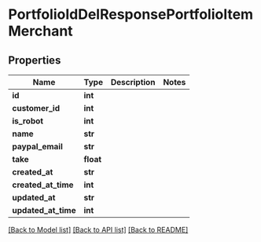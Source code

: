 # PortfolioIdDelResponsePortfolioItemMerchant

## Properties
Name | Type | Description | Notes
------------ | ------------- | ------------- | -------------
**id** | **int** |  | 
**customer_id** | **int** |  | 
**is_robot** | **int** |  | 
**name** | **str** |  | 
**paypal_email** | **str** |  | 
**take** | **float** |  | 
**created_at** | **str** |  | 
**created_at_time** | **int** |  | 
**updated_at** | **str** |  | 
**updated_at_time** | **int** |  | 

[[Back to Model list]](../README.md#documentation-for-models) [[Back to API list]](../README.md#documentation-for-api-endpoints) [[Back to README]](../README.md)



